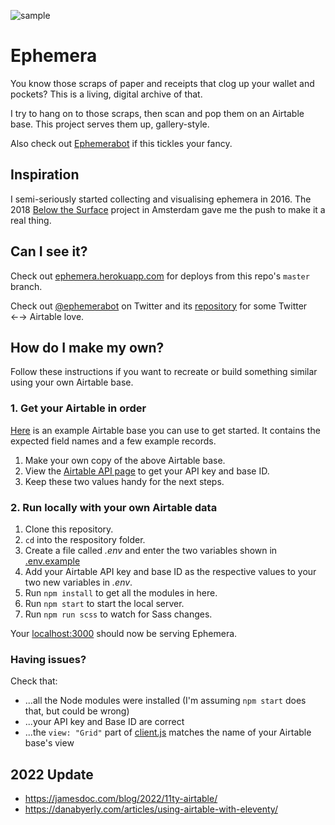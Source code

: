 ![sample](https://user-images.githubusercontent.com/3104761/80896885-7346ed80-8d36-11ea-961f-59fee197bb59.jpg)

# Ephemera

You know those scraps of paper and receipts that clog up your wallet and pockets? This is a living, digital archive of that.

I try to hang on to those scraps, then scan and pop them on an Airtable base. This project serves them up, gallery-style.

Also check out [Ephemerabot](https://github.com/dnywh/ephemerabot) if this tickles your fancy.

## Inspiration

I semi-seriously started collecting and visualising ephemera in 2016. The 2018 [Below the Surface](https://belowthesurface.amsterdam/en) project in Amsterdam gave me the push to make it a real thing.

## Can I see it?

Check out [ephemera.herokuapp.com](http://ephemera.herokuapp.com/) for deploys from this repo's `master` branch.

Check out [@ephemerabot](https://twitter.com/ephemerabot) on Twitter and its [repository](https://github.com/dnywh/ephemerabot) for some Twitter ←→ Airtable love.

## How do I make my own?

Follow these instructions if you want to recreate or build something similar using your own Airtable base.

### 1. Get your Airtable in order

[Here](https://airtable.com/shr1HFbqpH0axgEb6) is an example Airtable base you can use to get started. It contains the expected field names and a few example records.

1. Make your own copy of the above Airtable base.
2. View the [Airtable API page](https://airtable.com/api) to get your API key and base ID.
3. Keep these two values handy for the next steps.

### 2. Run locally with your own Airtable data

1. Clone this repository.
2. `cd` into the respository folder.
3. Create a file called _.env_ and enter the two variables shown in [.env.example](https://github.com/dannyalright/ephemera/blob/master/.env.example)
4. Add your Airtable API key and base ID as the respective values to your two new variables in _.env_.
5. Run `npm install` to get all the modules in here.
6. Run `npm start` to start the local server.
7. Run `npm run scss` to watch for Sass changes.

Your [localhost:3000](http://localhost:3000) should now be serving Ephemera.

### Having issues?

Check that:

- ...all the Node modules were installed (I'm assuming `npm start` does that, but could be wrong)
- ...your API key and Base ID are correct
- ...the `view: "Grid"` part of [client.js]() matches the name of your Airtable base's view

## 2022 Update

- https://jamesdoc.com/blog/2022/11ty-airtable/
- https://danabyerly.com/articles/using-airtable-with-eleventy/

